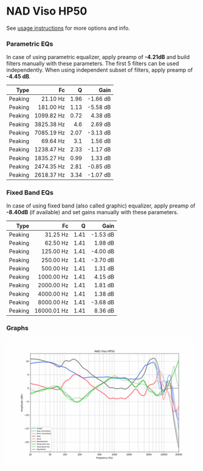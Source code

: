 # NAD Viso HP50
See [usage instructions](https://github.com/jaakkopasanen/AutoEq#usage) for more options and info.

### Parametric EQs
In case of using parametric equalizer, apply preamp of **-4.21dB** and build filters manually
with these parameters. The first 5 filters can be used independently.
When using independent subset of filters, apply preamp of **-4.45 dB**.

| Type    | Fc         |    Q | Gain     |
|--------:|-----------:|-----:|---------:|
| Peaking | 21.10 Hz   | 1.96 | -1.66 dB |
| Peaking | 181.00 Hz  | 1.13 | -5.58 dB |
| Peaking | 1099.82 Hz | 0.72 | 4.38 dB  |
| Peaking | 3825.38 Hz | 4.6  | 2.69 dB  |
| Peaking | 7085.19 Hz | 2.07 | -3.13 dB |
| Peaking | 69.64 Hz   | 3.1  | 1.56 dB  |
| Peaking | 1238.47 Hz | 2.33 | -1.17 dB |
| Peaking | 1835.27 Hz | 0.99 | 1.33 dB  |
| Peaking | 2474.35 Hz | 2.81 | -0.85 dB |
| Peaking | 2618.37 Hz | 3.34 | -1.07 dB |

### Fixed Band EQs
In case of using fixed band (also called graphic) equalizer, apply preamp of **-8.40dB**
(if available) and set gains manually with these parameters.

| Type    | Fc          |    Q | Gain     |
|--------:|------------:|-----:|---------:|
| Peaking | 31.25 Hz    | 1.41 | -1.53 dB |
| Peaking | 62.50 Hz    | 1.41 | 1.98 dB  |
| Peaking | 125.00 Hz   | 1.41 | -4.00 dB |
| Peaking | 250.00 Hz   | 1.41 | -3.70 dB |
| Peaking | 500.00 Hz   | 1.41 | 1.31 dB  |
| Peaking | 1000.00 Hz  | 1.41 | 4.15 dB  |
| Peaking | 2000.00 Hz  | 1.41 | 1.81 dB  |
| Peaking | 4000.00 Hz  | 1.41 | 1.38 dB  |
| Peaking | 8000.00 Hz  | 1.41 | -3.68 dB |
| Peaking | 16000.01 Hz | 1.41 | 8.36 dB  |

### Graphs
![](./NAD%20Viso%20HP50.png)